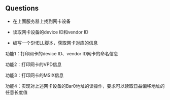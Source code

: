 ## Questions
- 在上面服务器上找到网卡设备

- 读取网卡设备的device ID和vendor ID

- 编写一个SHELL脚本，获取网卡对应的信息

功能1：打印网卡的device ID、vendor ID网卡的命名信息

功能2：打印网卡的VPD信息

功能3：打印网卡的MSIX信息

功能4：实现对上述网卡设备的Bar0地址的读操作，要求可以读取日益偏移地址的任意长度值 

